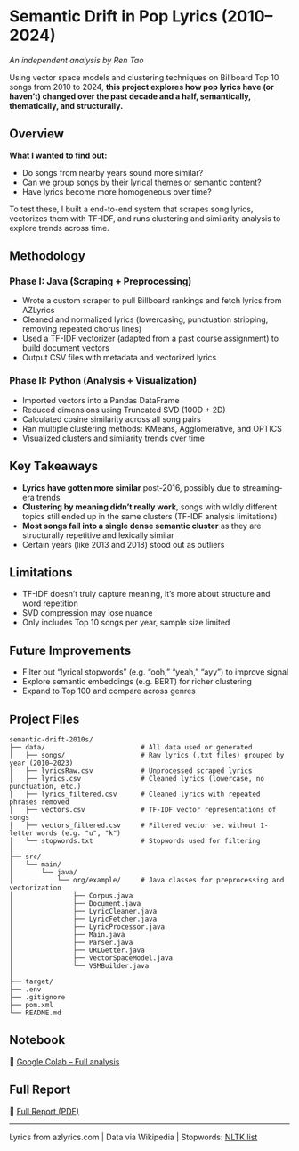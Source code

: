 # Semantic Drift in Pop Lyrics (2010–2024)

*An independent analysis by Ren Tao*

Using vector space models and clustering techniques on Billboard Top 10 songs from 2010 to 2024, **this project explores how pop lyrics have (or haven’t) changed over the past decade and a half, semantically, thematically, and structurally.**

## Overview

**What I wanted to find out:**
- Do songs from nearby years sound more similar?
- Can we group songs by their lyrical themes or semantic content?
- Have lyrics become more homogeneous over time?

To test these, I built a end-to-end system that scrapes song lyrics, vectorizes them with TF-IDF, and runs clustering and similarity analysis to explore trends across time.

## Methodology

### Phase I: Java (Scraping + Preprocessing)
- Wrote a custom scraper to pull Billboard rankings and fetch lyrics from AZLyrics
- Cleaned and normalized lyrics (lowercasing, punctuation stripping, removing repeated chorus lines)
- Used a TF-IDF vectorizer (adapted from a past course assignment) to build document vectors
- Output CSV files with metadata and vectorized lyrics

### Phase II: Python (Analysis + Visualization)
- Imported vectors into a Pandas DataFrame
- Reduced dimensions using Truncated SVD (100D + 2D)
- Calculated cosine similarity across all song pairs
- Ran multiple clustering methods: KMeans, Agglomerative, and OPTICS
- Visualized clusters and similarity trends over time

## Key Takeaways

- **Lyrics have gotten more similar** post-2016, possibly due to streaming-era trends
- **Clustering by meaning didn’t really work**, songs with wildly different topics still ended up in the same clusters (TF-IDF analysis limitations)
- **Most songs fall into a single dense semantic cluster** as they are structurally repetitive and lexically similar
- Certain years (like 2013 and 2018) stood out as outliers

## Limitations

- TF-IDF doesn’t truly capture meaning, it’s more about structure and word repetition
- SVD compression may lose nuance
- Only includes Top 10 songs per year, sample size limited

## Future Improvements

- Filter out “lyrical stopwords” (e.g. “ooh,” “yeah,” “ayy”) to improve signal
- Explore semantic embeddings (e.g. BERT) for richer clustering
- Expand to Top 100 and compare across genres

## Project Files

```
semantic-drift-2010s/
├── data/                        # All data used or generated
│   ├── songs/                   # Raw lyrics (.txt files) grouped by year (2010–2023)
│   ├── lyricsRaw.csv            # Unprocessed scraped lyrics
│   ├── lyrics.csv               # Cleaned lyrics (lowercase, no punctuation, etc.)
│   ├── lyrics_filtered.csv      # Cleaned lyrics with repeated phrases removed
│   ├── vectors.csv              # TF-IDF vector representations of songs
│   ├── vectors_filtered.csv     # Filtered vector set without 1-letter words (e.g. "u", "k")
│   └── stopwords.txt            # Stopwords used for filtering
│
├── src/
│   └── main/
│       └── java/
│           └── org/example/     # Java classes for preprocessing and vectorization
│               ├── Corpus.java
│               ├── Document.java
│               ├── LyricCleaner.java
│               ├── LyricFetcher.java
│               ├── LyricProcessor.java
│               ├── Main.java
│               ├── Parser.java
│               ├── URLGetter.java
│               ├── VectorSpaceModel.java
│               └── VSMBuilder.java
│
├── target/
├── .env
├── .gitignore
├── pom.xml
└── README.md

```


## Notebook

🔗 [Google Colab – Full analysis](https://colab.research.google.com/drive/13vJBq8wTMrBLFjapeaVnfeHeJkm3Ouc8?usp=sharing)

## Full Report
📄 [Full Report (PDF)](./docs/semantic_drift_2010s_report.pdf)

---

Lyrics from azlyrics.com | Data via Wikipedia | Stopwords: [NLTK list](https://gist.github.com/sebleier/554280)

